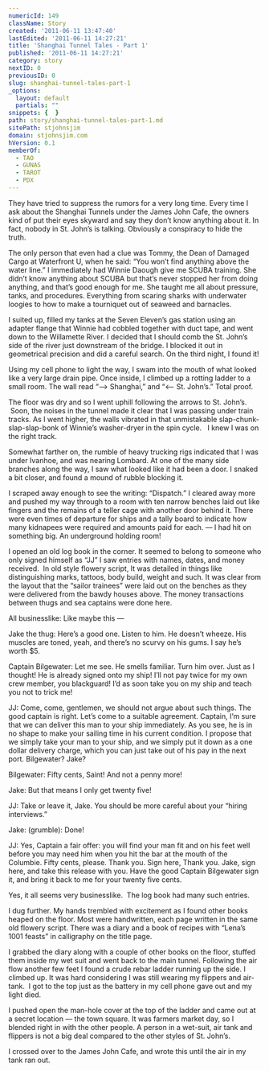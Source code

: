 ```yaml
---
numericId: 149
className: Story
created: '2011-06-11 13:47:40'
lastEdited: '2011-06-11 14:27:21'
title: 'Shanghai Tunnel Tales - Part 1'
published: '2011-06-11 14:27:21'
category: story
nextID: 0
previousID: 0
slug: shanghai-tunnel-tales-part-1
_options:
  layout: default
  partials: ""
snippets: {  }
path: story/shanghai-tunnel-tales-part-1.md
sitePath: stjohnsjim
domain: stjohnsjim.com
hVersion: 0.1
memberOf:
  - TAO
  - GUNAS
  - TAROT
  - PDX
---
```

They have tried to suppress the rumors for a very long time. Every time I ask about the Shanghai Tunnels under the James John Cafe, the owners kind of put their eyes skyward and say they don&rsquo;t know anything about it. In fact, nobody in St. John&rsquo;s is talking. Obviously a conspiracy to hide the truth.

The only person that even had a clue was Tommy, the Dean of Damaged Cargo at Waterfront U, when he said: &ldquo;You won&rsquo;t find anything above the water line.&rdquo; I immediately had Winnie Daough give me SCUBA training. She didn&rsquo;t know anything about SCUBA but that&rsquo;s never stopped her from doing anything, and that&rsquo;s good enough for me. She taught me all about pressure, tanks, and procedures. Everything from scaring sharks with underwater loogies to how to make a tourniquet out of seaweed and barnacles.

I suited up, filled my tanks at the Seven Eleven&rsquo;s gas station using an adapter flange that Winnie had cobbled together with duct tape, and went down to the Willamette River. I decided that I should comb the St. John&rsquo;s side of the river just downstream of the bridge. I blocked it out in geometrical precision and did a careful search. On the third night, I found it!

Using my cell phone to light the way, I swam into the mouth of what looked like a very large drain pipe. Once inside, I climbed up a rotting ladder to a small room. The wall read &ldquo;&mdash;&gt; Shanghai,&rdquo; and &ldquo;&lt;&mdash; St. John&rsquo;s.&rdquo; Total proof.

The floor was dry and so I went uphill following the arrows to St. John&rsquo;s. &nbsp;Soon, the noises in the tunnel made it clear that I was passing under train tracks. As I went higher, the walls vibrated in that unmistakable slap-chunk-slap-slap-bonk of Winnie&rsquo;s washer-dryer in the spin cycle. &nbsp; I knew I was on the right track.

Somewhat farther on, the rumble of heavy trucking rigs indicated that I was under Ivanhoe, and was nearing Lombard. At one of the many side branches along the way, I saw what looked like it had been a door. I snaked a bit closer, and found a mound of rubble blocking it.

I scraped away enough to see the writing: &ldquo;Dispatch.&rdquo; I cleared away more and pushed my way through to a room with ten narrow benches laid out like fingers and the remains of a teller cage with another door behind it. There were even times of departure for ships and a tally board to indicate how many kidnapees were required and amounts paid for each. &mdash; I had hit on something big. An underground holding room!

I opened an old log book in the corner. It seemed to belong to someone who only signed himself as &ldquo;JJ&rdquo; I saw entries with names, dates, and money received. &nbsp;In old style flowery script, It was detailed in things like distinguishing marks, tattoos, body build, weight and such. It was clear from the layout that the &ldquo;sailor trainees&rdquo; were laid out on the benches as they were delivered from the bawdy houses above. The money transactions between thugs and sea captains were done here.

All businesslike: Like maybe this &mdash;

Jake the thug: Here&rsquo;s a good one. Listen to him. He doesn&rsquo;t wheeze. His muscles are toned, yeah, and there&rsquo;s no scurvy on his gums. I say he&rsquo;s worth $5.

Captain Bilgewater: Let me see. He smells familiar. Turn him over. Just as I thought! He is already signed onto my ship! I&rsquo;ll not pay twice for my own crew member, you blackguard! I&rsquo;d as soon take you on my ship and teach you not to trick me!

JJ: Come, come, gentlemen, we should not argue about such things. The good captain is right. Let&rsquo;s come to a suitable agreement. Captain, I&rsquo;m sure that we can deliver this man to your ship immediately. As you see, he is in no shape to make your sailing time in his current condition. I propose that we simply take your man to your ship, and we simply put it down as a one dollar delivery charge, which you can just take out of his pay in the next port. Bilgewater? Jake?

Bilgewater: Fifty cents, Saint! And not a penny more!

Jake: But that means I only get twenty five!

JJ: Take or leave it, Jake. You should be more careful about your &ldquo;hiring interviews.&rdquo;

Jake: (grumble): Done!

JJ: Yes, Captain a fair offer: you will find your man fit and on his feet well before you may need him when you hit the bar at the mouth of the Columbie. Fifty cents, please. Thank you. Sign here, Thank you. Jake, sign here, and take this release with you. Have the good Captain Bilgewater sign it, and bring it back to me for your twenty five cents.

Yes, it all seems very businesslike. &nbsp;The log book had many such entries.

I dug further. My hands trembled with excitement as I found other books heaped on the floor. Most were handwritten, each page written in the same old flowery script. There was a diary and a book of recipes with &ldquo;Lena&rsquo;s 1001 feasts&rdquo; in calligraphy on the title page.

I grabbed the diary along with a couple of other books on the floor, stuffed them inside my wet suit and went back to the main tunnel. Following the air flow another few feet I found a crude rebar ladder running up the side. I climbed up. It was hard considering I was still wearing my flippers and air-tank. &nbsp;I got to the top just as the battery in my cell phone gave out and my light died.

I pushed open the man-hole cover at the top of the ladder and came out at a secret location &mdash; the town square. It was farmers market day, so I blended right in with the other people. A person in a wet-suit, air tank and flippers is not a big deal compared to the other styles of St. John&rsquo;s.

I crossed over to the James John Cafe, and wrote this until the air in my tank ran out.

